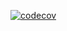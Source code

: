 [![codecov](https://codecov.io/gh/Girls-Girls-Inc/const-arch-app/branch/testing/graph/badge.svg?token=J1DBE6H4OW)](https://codecov.io/gh/Girls-Girls-Inc/const-arch-app)
